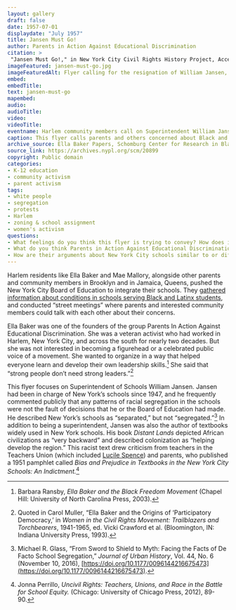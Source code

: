 ```yaml
--- 
layout: gallery
draft: false
date: 1957-07-01
displaydate: "July 1957"
title: Jansen Must Go!
author: Parents in Action Against Educational Discrimination
citation: >
 "Jansen Must Go!," in New York City Civil Rights History Project, Accessed: [Month Day, Year], https://nyccivilrightshistory.org/site-preview/topics/black-latina-women/harlem-nine/jansen-must-go.
imageFeatured: jansen-must-go.jpg
imageFeaturedAlt: Flyer calling for the resignation of William Jansen, Superintendent of Schools
embed: 
embedTitle: 
text: jansen-must-go
mapembed: 
audio: 
audioTitle: 
video: 
videoTitle: 
eventname: Harlem community members call on Superintendent William Jansen to resign.
caption: This flyer calls parents and others concerned about Black and Puerto Rican children to call for Superintendent William Jansen’s resignation. 
archive_source: Ella Baker Papers, Schomburg Center for Research in Black Culture, New York Public Library 
source_link: https://archives.nypl.org/scm/20899
copyright: Public domain
categories: 
- K-12 education
- community activism
- parent activism
tags: 
- white people
- segregation
- protests
- Harlem
- zoning & school assignment
- women's activism
questions:
- What feelings do you think this flyer is trying to convey? How does it do so? What choices - about language, about design - help it communicate? 
- What do you think Parents in Action Against Educational Discrimination wants people to do after seeing the flyer?
- How are their arguments about New York City schools similar to or different from others that you have seen in other sources?
--- 
```



Harlem residents like Ella Baker and Mae Mallory, alongside other parents and community members in Brooklyn and in Jamaica, Queens, pushed the New York City Board of Education to integrate their schools. They [gathered information about conditions in schools serving Black and Latinx students](/gallery/check-your-school-questionnaire), and conducted “street meetings” where parents and interested community members could talk with each other about their concerns.

Ella Baker was one of the founders of the group Parents In Action Against Educational Discrimination. She was a veteran activist who had worked in Harlem, New York City, and across the south for nearly two decades. But she was not interested in becoming a figurehead or a celebrated public voice of a movement. She wanted to organize in a way that helped everyone learn and develop their own leadership skills.[^1] She said that “strong people don’t need strong leaders.”[^2]  

This flyer focuses on Superintendent of Schools William Jansen. Jansen had been in charge of New York’s schools since 1947, and he frequently commented publicly that any patterns of racial segregation in the schools were not the fault of decisions that he or the Board of Education had made. He described New York’s schools as “separated,” but not “segregated.”[^3]  In addition to being a superintendent, Jansen was also the author of textbooks widely used in New York schools. His book *Distant Lands* depicted African civilizations as “very backward” and described colonization as “helping develop the region.” This racist text drew criticism from teachers in the Teachers Union (which included [Lucile Spence](/topics/black-latina-women/lucile-spence)) and parents, who published a 1951 pamphlet called *Bias and Prejudice in Textbooks in the New York City Schools: An Indictment.*[^4]

[^1]: Barbara Ransby, *Ella Baker and the Black Freedom Movement* (Chapel Hill: University of North Carolina Press, 2003).

[^2]: Quoted in Carol Muller, “Ella Baker and the Origins of ‘Participatory Democracy,’ in *Women in the Civil Rights Movement: Trailblazers and Torchbearers*, 1941-1965, ed. Vicki Crawford et al. (Bloomington, IN: Indiana University Press, 1993).

[^3]: Michael R. Glass, “From Sword to Shield to Myth: Facing the Facts of De Facto School Segregation,” *Journal of Urban History*, Vol. 44, No. 6 (November 10, 2016), [https://doi.org/10.1177/0096144216675473](https://doi.org/10.1177/0096144216675473).

[^4]: Jonna Perrillo, *Uncivil Rights: Teachers, Unions, and Race in the Battle for School Equity.* (Chicago: University of Chicago Press, 2012), 89-90.
